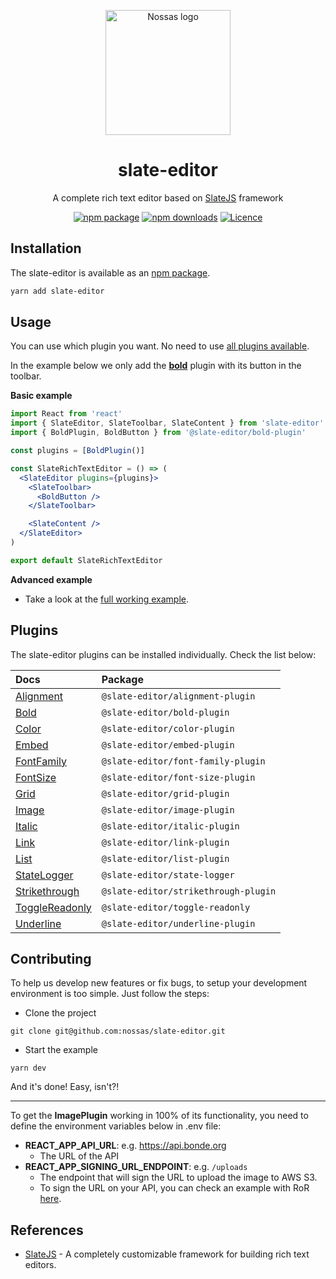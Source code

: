 <p align="center">
  <a href="https://www.en.nossas.org" rel="noopener" target="_blank">
    <img
      width="200"
      src="https://s3.amazonaws.com/hub-central/uploads/logo-nossas-20170517185909.svg"
      alt="Nossas logo"
      title="Nossas"
    />
  </a>
</p>

<h1 align="center">slate-editor</h1>

<div align="center">

A complete rich text editor based on [SlateJS](https://github.com/ianstormtaylor/slate) framework

[![npm package](https://img.shields.io/npm/v/slate-editor.svg?maxAge=60)](https://www.npmjs.com/package/slate-editor)
[![npm downloads](https://img.shields.io/npm/dt/slate-editor.svg?maxAge=60)](https://www.npmjs.com/package/slate-editor)
[![Licence](https://img.shields.io/github/license/nossas/slate-editor.svg?maxAge=60)](https://github.com/nossas/slate-editor/blob/master/LICENSE)

</div>

## Installation
The slate-editor is available as an [npm package](https://www.npmjs.com/package/slate-editor).

```sh
yarn add slate-editor
```

## Usage
You can use which plugin you want. No need to use [all plugins available](./packages).

In the example below we only add the **[bold](./packages/slate-editor-bold-plugin)** plugin with its button in the toolbar.

**Basic example**
```jsx
import React from 'react'
import { SlateEditor, SlateToolbar, SlateContent } from 'slate-editor'
import { BoldPlugin, BoldButton } from '@slate-editor/bold-plugin'

const plugins = [BoldPlugin()]

const SlateRichTextEditor = () => (
  <SlateEditor plugins={plugins}>
    <SlateToolbar>
      <BoldButton />
    </SlateToolbar>

    <SlateContent />
  </SlateEditor>
)

export default SlateRichTextEditor
```

**Advanced example**

- Take a look at the [full working example](./packages/slate-editor-example/src/example/pages/Home.js).

## Plugins
The slate-editor plugins can be installed individually. Check the list below:

| **Docs**                                                      | **Package**                          |
|:--------------------------------------------------------------|:-------------------------------------|
| [Alignment](./packages/slate-editor-alignment-plugin)         | `@slate-editor/alignment-plugin`     |
| [Bold](./packages/slate-editor-bold-plugin)                   | `@slate-editor/bold-plugin`          |
| [Color](./packages/slate-editor-color-plugin)                 | `@slate-editor/color-plugin`         |
| [Embed](./packages/slate-editor-embed-plugin)                 | `@slate-editor/embed-plugin`         |
| [FontFamily](./packages/slate-editor-font-family-plugin)      | `@slate-editor/font-family-plugin`   |
| [FontSize](./packages/slate-editor-font-size-plugin)          | `@slate-editor/font-size-plugin`     |
| [Grid](./packages/slate-editor-grid-plugin)                   | `@slate-editor/grid-plugin`          |
| [Image](./packages/slate-editor-image-plugin)                 | `@slate-editor/image-plugin`         |
| [Italic](./packages/slate-editor-italic-plugin)               | `@slate-editor/italic-plugin`        |
| [Link](./packages/slate-editor-link-plugin)                   | `@slate-editor/link-plugin`          |
| [List](./packages/slate-editor-list-plugin)                   | `@slate-editor/list-plugin`          |
| [StateLogger](./packages/slate-editor-state-logger)           | `@slate-editor/state-logger`         |
| [Strikethrough](./packages/slate-editor-strikethrough-plugin) | `@slate-editor/strikethrough-plugin` |
| [ToggleReadonly](./packages/slate-editor-toggle-readonly)     | `@slate-editor/toggle-readonly`      |
| [Underline](./packages/slate-editor-underline-plugin)         | `@slate-editor/underline-plugin`     |

## Contributing
To help us develop new features or fix bugs, to setup your development environment is too simple. Just follow the steps:

- Clone the project
```
git clone git@github.com:nossas/slate-editor.git
```
- Start the example
```
yarn dev
```

And it's done! Easy, isn't?!

---

To get the **ImagePlugin** working in 100% of its functionality, you need to define the
environment variables below in .env file:

- **REACT_APP_API_URL**: e.g. https://api.bonde.org
  - The URL of the API
- **REACT_APP_SIGNING_URL_ENDPOINT**: e.g. `/uploads`
  - The endpoint that will sign the URL to upload the image to AWS S3.
  - To sign the URL on your API, you can check an example with RoR [here](https://github.com/nossas/bonde-server/blob/master/app/controllers/uploads_controller.rb).

## References
- [SlateJS](https://github.com/ianstormtaylor/slate) - A completely customizable framework for building rich text editors.
